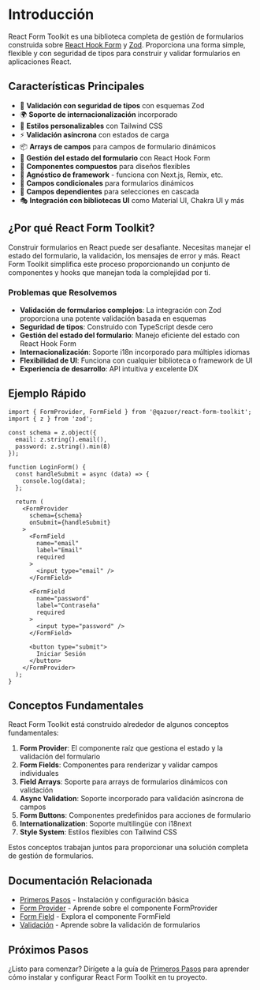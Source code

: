 # Introducción

React Form Toolkit es una biblioteca completa de gestión de formularios construida sobre [React Hook Form](https://react-hook-form.com/) y [Zod](https://zod.dev/). Proporciona una forma simple, flexible y con seguridad de tipos para construir y validar formularios en aplicaciones React.

## Características Principales

- 🎯 **Validación con seguridad de tipos** con esquemas Zod
- 🌍 **Soporte de internacionalización** incorporado
- 💅 **Estilos personalizables** con Tailwind CSS
- ⚡ **Validación asíncrona** con estados de carga
- 📦 **Arrays de campos** para campos de formulario dinámicos
- 🔄 **Gestión del estado del formulario** con React Hook Form
- 🎨 **Componentes compuestos** para diseños flexibles
- 🚀 **Agnóstico de framework** - funciona con Next.js, Remix, etc.
- 🧩 **Campos condicionales** para formularios dinámicos
- 🔄 **Campos dependientes** para selecciones en cascada
- 🎭 **Integración con bibliotecas UI** como Material UI, Chakra UI y más

## ¿Por qué React Form Toolkit?

Construir formularios en React puede ser desafiante. Necesitas manejar el estado del formulario, la validación, los mensajes de error y más. React Form Toolkit simplifica este proceso proporcionando un conjunto de componentes y hooks que manejan toda la complejidad por ti.

### Problemas que Resolvemos

- **Validación de formularios complejos**: La integración con Zod proporciona una potente validación basada en esquemas
- **Seguridad de tipos**: Construido con TypeScript desde cero
- **Gestión del estado del formulario**: Manejo eficiente del estado con React Hook Form
- **Internacionalización**: Soporte i18n incorporado para múltiples idiomas
- **Flexibilidad de UI**: Funciona con cualquier biblioteca o framework de UI
- **Experiencia de desarrollo**: API intuitiva y excelente DX

## Ejemplo Rápido

```tsx
import { FormProvider, FormField } from '@qazuor/react-form-toolkit';
import { z } from 'zod';

const schema = z.object({
  email: z.string().email(),
  password: z.string().min(8)
});

function LoginForm() {
  const handleSubmit = async (data) => {
    console.log(data);
  };

  return (
    <FormProvider
      schema={schema}
      onSubmit={handleSubmit}
    >
      <FormField
        name="email"
        label="Email"
        required
      >
        <input type="email" />
      </FormField>

      <FormField
        name="password"
        label="Contraseña"
        required
      >
        <input type="password" />
      </FormField>

      <button type="submit">
        Iniciar Sesión
      </button>
    </FormProvider>
  );
}
```

## Conceptos Fundamentales

React Form Toolkit está construido alrededor de algunos conceptos fundamentales:

1. **Form Provider**: El componente raíz que gestiona el estado y la validación del formulario
2. **Form Fields**: Componentes para renderizar y validar campos individuales
3. **Field Arrays**: Soporte para arrays de formularios dinámicos con validación
4. **Async Validation**: Soporte incorporado para validación asíncrona de campos
5. **Form Buttons**: Componentes predefinidos para acciones de formulario
6. **Internationalization**: Soporte multilingüe con i18next
7. **Style System**: Estilos flexibles con Tailwind CSS

Estos conceptos trabajan juntos para proporcionar una solución completa de gestión de formularios.

## Documentación Relacionada

- [Primeros Pasos](./getting-started.md) - Instalación y configuración básica
- [Form Provider](./form-provider.md) - Aprende sobre el componente FormProvider
- [Form Field](./form-field.md) - Explora el componente FormField
- [Validación](./validation.md) - Aprende sobre la validación de formularios

## Próximos Pasos

¿Listo para comenzar? Dirígete a la guía de [Primeros Pasos](./getting-started.md) para aprender cómo instalar y configurar React Form Toolkit en tu proyecto.
